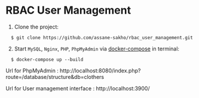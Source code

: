 # RBAC User Management

1. Clone the project:

```shell
  $ git clone https://github.com/assane-sakho/rbac_user_management.git
```

2. Start `MySQL`, `Nginx`, `PHP`, `PhpMyAdmin` via [docker-compose](https://docs.docker.com/compose/) in terminal:

```shell
  $ docker-compose up --build
```

Url for PhpMyAdmin : http://localhost:8080/index.php?route=/database/structure&db=clothers

Url for User management interface : http://localhost:3900/